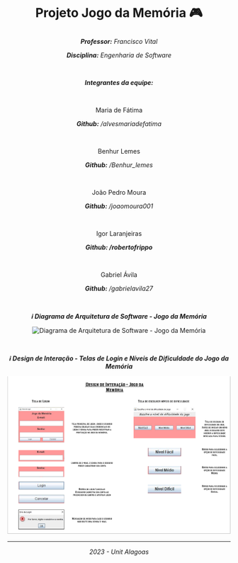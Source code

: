 # <p align="center">Projeto Jogo da Memória 🎮</p>

<p align="center"><i><b>Professor:</b> Francisco Vital</i></p>
<p align="center"><i><b>Disciplina:</b> Engenharia de Software</p></i>
<br>
<p align="center"><b><i>Integrantes da equipe:</i></b></p> 
<br>
<p align="center">Maria de Fátima</p>
<p align="center"><i><b>Github:</b> /alvesmariadefatima</i></p>
<br>
<p align="center">Benhur Lemes</p>
<p align="center"><i><b>Github:</b> /Benhur_lemes</i></p>
<br>
<p align="center">João Pedro Moura</p>
<p align="center"><i><b>Github:</b> /joaomoura001</i></p>
<br>
<p align="center">Igor Laranjeiras</p>
<p align="center"><i><b>Github: /robertofrippo</b></i></p>
<br>
<p align="center">Gabriel Ávila</p>
<p align="center"><i><b>Github:</b> /gabrielavila27</i></p>
<br>
<p align="center"><b><i>ℹ Diagrama de Arquitetura de Software - Jogo da Memória</i></b></p>
<p align="center"><img src="Diagrama Arquitetura de Software - Jogo da Memória.jpg" alt="Diagrama de Arquitetura de Software - Jogo da Memória"></p>
<br>
<p align="center"><b><i>ℹ Design de Interação - Telas de Login e Níveis de Dificuldade do Jogo da Memória</b></i></p>
<p align="center"><img src="Design de Interação - Jogo da Memória.PNG" alt="Design de Interação - Tela de Login e Níveis de Dificuldade do Jogo da Memória"></p>
<hr>
<p align="center"><i>2023 - Unit Alagoas</i></p>
